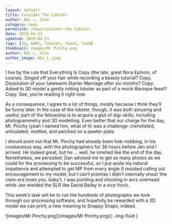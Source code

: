 ```yaml
---
layout: default
title: Consider The Lobster
author: Abi L. Glen
category: news
permalink: /news/consider-the-lobster
date: 2019-04-23
updated: 2019-04-23
tags: [3d, AHRC, lobster, feast, food]
thumbnail: images/Mr Pinchy.png
author: Abi L. Glen
author_image: Abi_L.jpeg
---
```


I live by the rule that Everything Is Copy (the late, great Nora Ephron, of course). Singed off your hair while recording a beauty tutorial? Copy. Dissolution of your lukewarm Starter Marriage after six months? Copy. Asked to 3D model a gently rotting lobster as part of a mock-Baroque feast? Copy. See, you’re reading it right now. 

As a consequence, I agree to a lot of things, mostly because I think they’ll be funny later. In the case of the lobster, though, it was both amusing and useful; part of the fellowship is to acquire a glut of digi-skills, including photogrammetry and 3D modelling. Even better that our charge for the day, Mr. Pinchy (yeah I named him, what of it) was a challenge: crenellated, articulated, mottled, and perched on a pewter plate. 

I should point out that Mr. Pinchy had already been hob-nobbing, in his crustaceous way, with the photographers for 36 hours before Jen and I arrived. He looked great, but he … well, he smelled like the end of the day. Nonetheless, we persisted. Dan advised me to get as many photos as we could for the processing to be successful, so I put aside my natural impatience and attempted to get MP from every angle (I resisted calling out encouragement to my model, but I can’t promise I didn’t internally shout ‘the clam-era loves you, baby’). I was pointing and shooting in arcs overhead while Jen wielded the SLR like David Bailey in a nice frock.

This week’s task will be to run the hundreds of photographs we took through our processing software, and hopefully be rewarded with a 3D model we can print; a new meaning to Snappy Snaps, indeed.


![images/Mr Pinchy.png](/images/Mr Pinchy.png){: .img-fluid }

